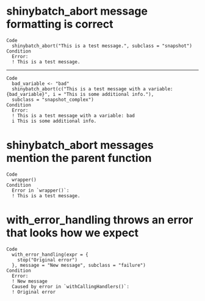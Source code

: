 # shinybatch_abort message formatting is correct

    Code
      shinybatch_abort("This is a test message.", subclass = "snapshot")
    Condition
      Error:
      ! This is a test message.

---

    Code
      bad_variable <- "bad"
      shinybatch_abort(c("This is a test message with a variable: {bad_variable}", i = "This is some additional info."),
      subclass = "snapshot_complex")
    Condition
      Error:
      ! This is a test message with a variable: bad
      i This is some additional info.

# shinybatch_abort messages mention the parent function

    Code
      wrapper()
    Condition
      Error in `wrapper()`:
      ! This is a test message.

# with_error_handling throws an error that looks how we expect

    Code
      with_error_handling(expr = {
        stop("Original error")
      }, message = "New message", subclass = "failure")
    Condition
      Error:
      ! New message
      Caused by error in `withCallingHandlers()`:
      ! Original error

